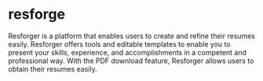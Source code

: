 # resforge
Resforger is a platform that enables users to create and refine their resumes easily. Resforger offers tools and editable templates to enable you to present your skills, experience, and accomplishments in a competent and professional way. With the PDF download feature, Resforger allows users to obtain their resumes easily. 
